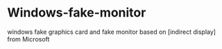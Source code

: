 # Windows-fake-monitor
windows fake graphics card and fake monitor based on [indirect display] from Microsoft 
